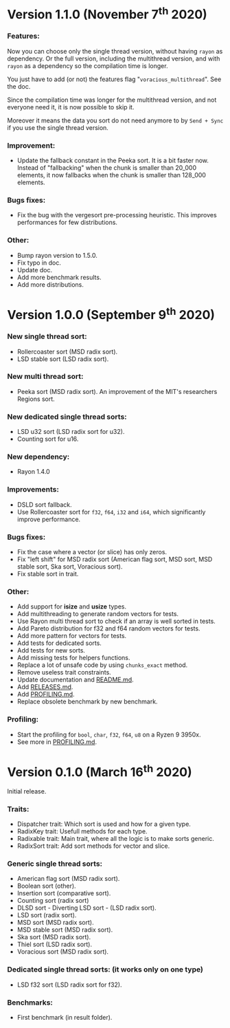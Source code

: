 # Version **1.1.0** (November 7<sup>th</sup> 2020)

### Features:

Now you can choose only the single thread version, without having `rayon` as
dependency. Or the full version, including the multithread version, and with
`rayon` as a dependency so the compilation time is longer.

You just  have to add (or not) the features flag "`voracious_multithread`". See
the doc.

Since the compilation time was longer for the multithread version, and not
everyone need it, it is now possible to skip it.

Moreover it means the data you sort do not need anymore to by `Send + Sync` if
you use the single thread version.

### Improvement:

- Update the fallback constant in the Peeka sort. It is a bit faster now.
Instead of "fallbacking" when the chunk is smaller than 20_000 elements, it now
fallbacks when the chunk is smaller than 128_000 elements.

### Bugs fixes:

- Fix the bug with the vergesort pre-processing heuristic. This improves
performances for few distributions.

### Other:

- Bump rayon version to 1.5.0.
- Fix typo in doc.
- Update doc.
- Add more benchmark results.
- Add more distributions.

# Version **1.0.0** (September 9<sup>th</sup> 2020)

### New single thread sort:

- Rollercoaster sort (MSD radix sort).
- LSD stable sort (LSD radix sort).

### New multi thread sort:

- Peeka sort (MSD radix sort). An improvement of the MIT's researchers Regions sort.

### New dedicated single thread sorts:

- LSD u32 sort (LSD radix sort for u32).
- Counting sort for u16.

### New dependency:

- Rayon 1.4.0

### Improvements:

- DSLD sort fallback.
- Use Rollercoaster sort for `f32`, `f64`, `i32` and `i64`, which significantly improve performance.

### Bugs fixes:

- Fix the case where a vector (or slice) has only zeros.
- Fix "left shift" for MSD radix sort (American flag sort, MSD sort, MSD stable sort, Ska sort, Voracious sort).
- Fix stable sort in trait.

### Other:

- Add support for **isize** and **usize** types.
- Add multithreading to generate random vectors for tests.
- Use Rayon multi thread sort to check if an array is well sorted in tests.
- Add Pareto distribution for f32 and f64 random vectors for tests.
- Add more pattern for vectors for tests.
- Add tests for dedicated sorts.
- Add tests for new sorts.
- Add missing tests for helpers functions.
- Replace a lot of unsafe code by using `chunks_exact` method.
- Remove useless trait constraints.
- Update documentation and [README.md](https://github.com/lakwet/voracious_sort/blob/master/README.md).
- Add [RELEASES.md](https://github.com/lakwet/voracious_sort/blob/master/RELEASES.md).
- Add [PROFILING.md](https://github.com/lakwet/voracious_sort/blob/master/PROFILING.md).
- Replace obsolete benchmark by new benchmark.

### Profiling:

- Start the profiling for `bool`, `char`, `f32`, `f64`, `u8` on a Ryzen 9 3950x.
- See more in [PROFILING.md](https://github.com/lakwet/voracious_sort/blob/master/PROFILING.md).

# Version **0.1.0** (March 16<sup>th</sup> 2020)

Initial release.

### Traits:

- Dispatcher trait: Which sort is used and how for a given type.
- RadixKey trait: Usefull methods for each type.
- Radixable trait: Main trait, where all the logic is to make sorts generic.
- RadixSort trait: Add sort methods for vector and slice.

### Generic single thread sorts:

- American flag sort (MSD radix sort).
- Boolean sort (other).
- Insertion sort (comparative sort).
- Counting sort (radix sort)
- DLSD sort - Diverting LSD sort - (LSD radix sort).
- LSD sort (radix sort).
- MSD sort (MSD radix sort).
- MSD stable sort (MSD radix sort).
- Ska sort (MSD radix sort).
- Thiel sort (LSD radix sort).
- Voracious sort (MSD radix sort).

### Dedicated single thread sorts: (it works only on one type)

- LSD f32 sort (LSD radix sort for f32).

### Benchmarks:

- First benchmark (in result folder).
